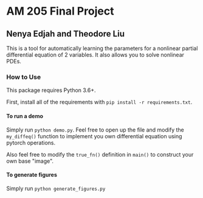 # AM 205 Final Project
## Nenya Edjah and Theodore Liu

This is a tool for automatically learning the parameters for a nonlinear partial differential equation of 2 variables. It also allows you to solve nonlinear PDEs.

### How to Use
This package requires Python 3.6+.

First, install all of the requirements with `pip install -r requirements.txt`.

#### To run a demo

Simply run `python demo.py`. Feel free to open up the file and modify the `my_diffeq()` function to implement you own differential equation using pytorch operations.

Also feel free to modify the `true_fn()` definition in `main()` to construct your own base "image".

#### To generate figures
Simply run `python generate_figures.py`
